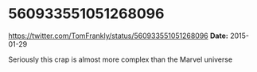 # 560933551051268096
https://twitter.com/TomFrankly/status/560933551051268096
**Date:** 2015-01-29

Seriously this crap is almost more complex than the Marvel universe
